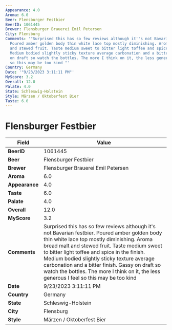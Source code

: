 ```yaml
---
Appearance: 4.0
Aroma: 6.0
Beer: Flensburger Festbier
BeerID: 1061445
Brewer: Flensburger Brauerei Emil Petersen
City: Flensburg
Comments: '"Surprised this has so few reviews although it''s not Bavarian festbier.
  Poured amber golden body thin white lace top mostly diminishing. Aroma bread malt
  and stewed fruit. Taste medium sweet to bitter light toffee and spice in the finish.
  Medium bodied slightly sticky texture average carbonation and a bitter finish. Gassy
  on draft so watch the bottles. The more I think on it, the less generous I feel
  so this may be too kind "'
Country: Germany
Date: '"9/23/2023 3:11:11 PM"'
MyScore: 3.2
Overall: 12.0
Palate: 4.0
State: Schleswig-Holstein
Style: Märzen / Oktoberfest Bier
Taste: 6.0
---
```


# Flensburger Festbier

| Field         | Value |
|---------------|-------|
| **BeerID** | 1061445 |
| **Beer** | Flensburger Festbier |
| **Brewer** | Flensburger Brauerei Emil Petersen |
| **Aroma** | 6.0 |
| **Appearance** | 4.0 |
| **Taste** | 6.0 |
| **Palate** | 4.0 |
| **Overall** | 12.0 |
| **MyScore** | 3.2 |
| **Comments** | Surprised this has so few reviews although it's not Bavarian festbier. Poured amber golden body thin white lace top mostly diminishing. Aroma bread malt and stewed fruit. Taste medium sweet to bitter light toffee and spice in the finish. Medium bodied slightly sticky texture average carbonation and a bitter finish. Gassy on draft so watch the bottles. The more I think on it, the less generous I feel so this may be too kind  |
| **Date** | 9/23/2023 3:11:11 PM |
| **Country** | Germany |
| **State** | Schleswig-Holstein |
| **City** | Flensburg |
| **Style** | Märzen / Oktoberfest Bier |
